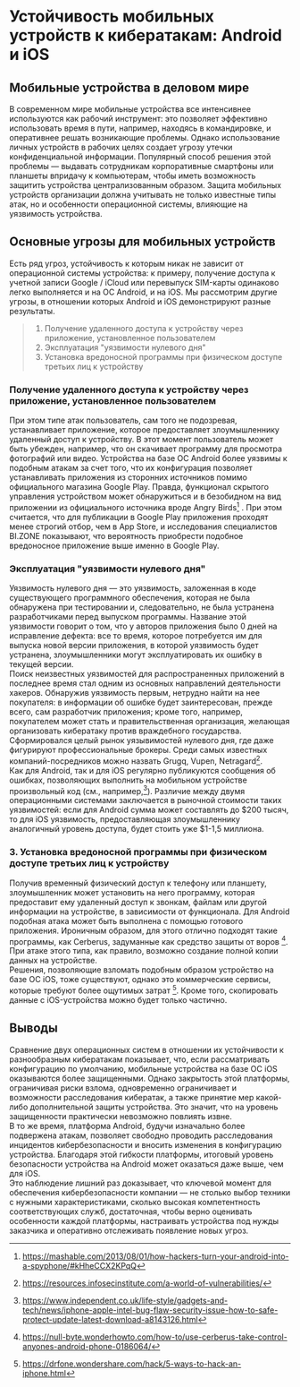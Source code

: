 # Устойчивость мобильных устройств к кибератакам: Android и iOS
## Мобильные устройства в деловом мире
В современном мире мобильные устройства все интенсивнее используются как рабочий инструмент: это позволяет эффективно использовать время в пути, например, находясь в командировке, и оперативнее решать возникающие проблемы. Однако использование личных устройств в рабочих целях создает угрозу утечки конфиденциальной информации. Популярный способ решения этой проблемы — выдавать сотрудникам корпоративные смартфоны или планшеты впридачу к компьютерам, чтобы иметь возможность защитить устройства централизованным образом. Защита мобильных устройств организации должна учитывать не только известные типы атак, но и особенности операционной системы, влияющие на уязвимость устройства. 
## Основные угрозы для мобильных устройств
Есть ряд угроз, устойчивость к которым никак не зависит от операционной системы устройства: к примеру, получение доступа к учетной записи Google / iCloud или перевыпуск SIM-карты одинаково легко выполняется и на ОС Android, и на iOS. Мы рассмотрим другие угрозы, в отношении которых Android и iOS демонстрируют разные результаты.

> 1. Получение удаленного доступа к устройству через приложение, установленное пользователем
> 2. Эксплуатация "уязвимости нулевого дня"
> 3. Установка вредоносной программы при физическом доступе третьих лиц к устройству  
### Получение удаленного доступа к устройству через приложение, установленное пользователем
При этом типе атак пользователь, сам того не подозревая, устанавливает приложение, которое предоставляет злоумышленнику удаленный доступ к устройству. В этот момент пользователь может быть убежден, например, что он скачивает программу для просмотра фотографий или видео. Устройства на базе ОС Android более уязвимы к подобным атакам за счет того, что их конфигурация позволяет устанавливать приложения из сторонних источников помимо официального магазина Google Play. Правда, функционал скрытого управления устройством может обнаружиться и в безобидном на вид приложении из официального источника вроде Angry Birds[^1] . При этом считается, что для публикации в Google Play приложения проходят менее строгий отбор, чем в App Store, и исследования специалистов BI.ZONE показывают, что вероятность приобрести подобное вредоносное приложение выше именно в Google Play.
### Эксплуатация "уязвимости нулевого дня"
Уязвимость нулевого дня — это уязвимость, заложенная в коде существующего программного обеспечения, которая не была обнаружена при тестировании и, следовательно, не была устранена разработчиками перед выпуском программы. Название этой уязвимости говорит о том, что у авторов приложения было 0 дней на исправление дефекта: все то время, которое потребуется им для выпуска новой версии приложения, в которой уязвимость будет устранена, злоумышленники могут эксплуатировать их ошибку в текущей версии.  
Поиск неизвестных уязвимостей для распространенных приложений в последнее время стал одним из основных направлений деятельности хакеров. Обнаружив уязвимость первым, нетрудно найти на нее покупателя: в информации об ошибке будет заинтересован, прежде всего, сам разработчик приложения; кроме того, например, покупателем может стать и правительственная организация, желающая организовать кибератаку против враждебного государства. Сформировался целый рынок уязывимостей нулевого дня, где даже фигурируют профессиональные брокеры. Среди самых известных компаний-посредников можно назвать Grugq, Vupen, Netragard[^2].  
Как для Android, так и для iOS регулярно публикуются сообщения об ошибках, позволяющих выполнить на мобильном устройстве произвольный код (см., например,[^3]). Различие между двумя операционными системами заключается в рыночной стоимости таких уязвимостей: если для Android сумма может составлять до $200 тысяч, то для iOS уязвимость, предоставляющая злоумышленнику аналогичный уровень доступа, будет стоить уже $1-1,5 миллиона.
### 3. Установка вредоносной программы при физическом доступе третьих лиц к устройству
Получив временный физический доступ к телефону или планшету, злоумышленник может установить на него программу, которая предоставит ему удаленный доступ к звонкам, файлам или другой информации на устройстве, в зависимости от функционала. Для Android подобная атака может быть выполнена с помощью готового приложения. Ироничным образом, для этого отлично подходят такие программы, как Cerberus, задуманные как средство защиты от воров [^4]. При атаке этого типа, как правило, возможно создание полной копии данных на устройстве.  
Решения, позволяющие взломать подобным образом устройство на базе ОС iOS, тоже существуют, однако это коммерческие сервисы, которые требуют более ощутимых затрат [^5]. Кроме того, скопировать данные с iOS-устройства можно будет только частично.
## Выводы
Сравнение двух операционных систем в отношении их устойчивости к разнообразным кибератакам показывает, что, если рассматривать конфигурацию по умолчанию, мобильные устройства на базе ОС iOS оказываются более защищенными. Однако закрытость этой платформы, ограничивая риски взлома, одновременно ограничивает и возможности расследования кибератак, а также принятие мер какой-либо дополнительной защиты устройства. Это значит, что на уровень защищенности практически невозможно повлиять извне.  
В то же время, платформа Android, будучи изначально более подвержена атакам, позволяет свободно проводить расследования инцидентов кибербезопасности и вносить изменения в конфигурацию устройства. Благодаря этой гибкости платформы, итоговый уровень безопасности устройства на Android может оказаться даже выше, чем для iOS.  
Это наблюдение лишний раз доказывает, что ключевой момент для обеспечения кибербезопасности компании — не столько выбор техники с нужными характеристиками, сколько высокая компетентность соответствующих служб, достаточная, чтобы верно оценивать особенности каждой платформы, настраивать устройства под нужды заказчика и оперативно отслеживать появление новых угроз.  
[^1]: https://mashable.com/2013/08/01/how-hackers-turn-your-android-into-a-spyphone/#kHheCCX2KPqQ  
[^2]: https://resources.infosecinstitute.com/a-world-of-vulnerabilities/  
[^3]: https://www.independent.co.uk/life-style/gadgets-and-tech/news/iphone-apple-intel-bug-flaw-security-issue-how-to-safe-protect-update-latest-download-a8143126.html
[^4]: https://null-byte.wonderhowto.com/how-to/use-cerberus-take-control-anyones-android-phone-0186064/
[^5]: https://drfone.wondershare.com/hack/5-ways-to-hack-an-iphone.html
